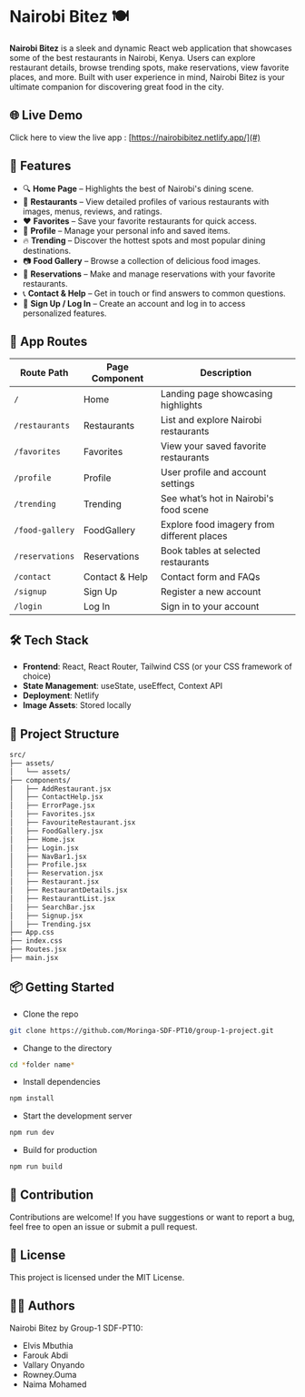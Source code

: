 # Nairobi Bitez 🍽️

**Nairobi Bitez** is a sleek and dynamic React web application that showcases some of the best restaurants in Nairobi, Kenya. Users can explore restaurant details, browse trending spots, make reservations, view favorite places, and more. Built with user experience in mind, Nairobi Bitez is your ultimate companion for discovering great food in the city.



## 🌐 Live Demo

 Click here to view the live app : [https://nairobibitez.netlify.app/](#)

## 🚀 Features

- 🔍 **Home Page** – Highlights the best of Nairobi's dining scene.
- 🍴 **Restaurants** – View detailed profiles of various restaurants with images, menus, reviews, and ratings.
- ❤️ **Favorites** – Save your favorite restaurants for quick access.
- 👤 **Profile** – Manage your personal info and saved items.
- 🔥 **Trending** – Discover the hottest spots and most popular dining destinations.
- 📷 **Food Gallery** – Browse a collection of delicious food images.
- 📆 **Reservations** – Make and manage reservations with your favorite restaurants.
- 📞 **Contact & Help** – Get in touch or find answers to common questions.
- 📝 **Sign Up / Log In** – Create an account and log in to access personalized features.




## 🧭 App Routes

| Route Path        | Page Component     | Description                                 |
|-------------------|--------------------|---------------------------------------------|
| `/`               | Home               | Landing page showcasing highlights          |
| `/restaurants`    | Restaurants        | List and explore Nairobi restaurants        |
| `/favorites`      | Favorites          | View your saved favorite restaurants        |
| `/profile`        | Profile            | User profile and account settings           |
| `/trending`       | Trending           | See what’s hot in Nairobi's food scene      |
| `/food-gallery`   | FoodGallery        | Explore food imagery from different places  |
| `/reservations`   | Reservations       | Book tables at selected restaurants         |
| `/contact`        | Contact & Help     | Contact form and FAQs                       |
| `/signup`         | Sign Up            | Register a new account                      |
| `/login`          | Log In             | Sign in to your account                     |



## 🛠️ Tech Stack

- **Frontend**: React, React Router, Tailwind CSS (or your CSS framework of choice)
- **State Management**: useState, useEffect, Context API
- **Deployment**: Netlify
- **Image Assets**: Stored locally


## 📁 Project Structure

```bash
src/
├── assets/
│   └── assets/
├── components/
│   ├── AddRestaurant.jsx
│   ├── ContactHelp.jsx
│   ├── ErrorPage.jsx
│   ├── Favorites.jsx
│   ├── FavouriteRestaurant.jsx
│   ├── FoodGallery.jsx
│   ├── Home.jsx
│   ├── Login.jsx
│   ├── NavBar1.jsx
│   ├── Profile.jsx
│   ├── Reservation.jsx
│   ├── Restaurant.jsx
│   ├── RestaurantDetails.jsx
│   ├── RestaurantList.jsx
│   ├── SearchBar.jsx
│   ├── Signup.jsx
│   ├── Trending.jsx
├── App.css
├── index.css
├── Routes.jsx
├── main.jsx
```
## 📦 Getting Started

- Clone the repo

```bash
git clone https://github.com/Moringa-SDF-PT10/group-1-project.git
```
- Change to the directory

```bash
cd *folder name*
````

- Install dependencies
```bash
npm install
```

- Start the development server

```bash
npm run dev
```

- Build for production
```bash
npm run build
```


## 🙌 Contribution
Contributions are welcome! If you have suggestions or want to report a bug, feel free to open an issue or submit a pull request.

## 📄 License
This project is licensed under the MIT License.

 ## 🧑‍💻 Authors
Nairobi Bitez by Group-1 SDF-PT10:

- Elvis Mbuthia
- Farouk Abdi
- Vallary Onyando
- Rowney.Ouma
- Naima Mohamed